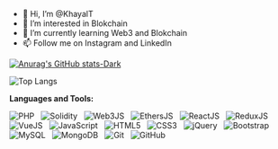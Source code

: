 - 👋 Hi, I’m @KhayalT
- 👀 I’m interested in Blokchain
- 🌱 I’m currently learning Web3 and Blokchain
- 📫  Follow me on Instagram and LinkedIn

<!---
KhayalT/KhayalT is a ✨ special ✨ repository because its `README.md` (this file) appears on your GitHub profile.
You can click the Preview link to take a look at your changes.
--->

[![Anurag's GitHub stats-Dark](https://github-readme-stats.vercel.app/api?username=KhayalT&show_icons=true&theme=dark#gh-dark-mode-only)](https://github.com/anuraghazra/github-readme-stats#gh-dark-mode-only)

![Top Langs](https://github-readme-stats.vercel.app/api/top-langs/?username=KhayalT&layout=compact)

**Languages and Tools:** 

![PHP](https://img.shields.io/badge/-PHP-black?logo=php&style=social)&nbsp;&nbsp;
![Solidity](https://img.shields.io/badge/-Solidity-black?logo=solidity&style=social)&nbsp;&nbsp;
![Web3JS](https://img.shields.io/badge/-Web3-black?logo=web3&style=social)&nbsp;&nbsp;
![EthersJS](https://img.shields.io/badge/-EthersJS-black?logo=ethers&style=social)&nbsp;&nbsp;
![ReactJS](https://img.shields.io/badge/-ReactJS-black?logo=react&style=social)&nbsp;&nbsp;
![ReduxJS](https://img.shields.io/badge/-ReduxJS-black?logo=redux&style=social)&nbsp;&nbsp;
![VueJS](https://img.shields.io/badge/-VueJs-black?logo=vue&style=social)&nbsp;&nbsp;
![JavaScript](https://img.shields.io/badge/-JavaScript-black?logo=javascript&style=social)&nbsp;&nbsp;
![HTML5](https://img.shields.io/badge/-HTML5-black?logo=html5&style=social)&nbsp;&nbsp;
![CSS3](https://img.shields.io/badge/-CSS3-black?logo=css3&style=social)&nbsp;&nbsp;
![jQuery](https://img.shields.io/badge/-jQuery-black?logo=jquery&style=social)&nbsp;&nbsp;
![Bootstrap](https://img.shields.io/badge/-Bootstrap-black?logo=bootstrap&style=social)&nbsp;&nbsp;
![MySQL](https://img.shields.io/badge/-MySQL-black?logo=mysql&style=social)&nbsp;&nbsp;
![MongoDB](https://img.shields.io/badge/-mongodb-black?logo=mongodb&style=social)&nbsp;&nbsp;
![Git](https://img.shields.io/badge/-Git-black?logo=git&style=social)&nbsp;&nbsp;
![GitHub](https://img.shields.io/badge/-GitHub-black?logo=github&style=social)&nbsp;&nbsp;
